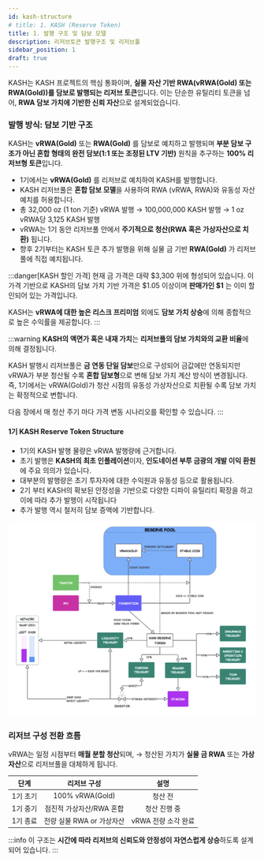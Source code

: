 ```yaml
---
id: kash-structure
# title: 1. KASH (Reserve Token)
title: 1. 발행 구조 및 담보 모델
description: 리저브토큰 발행구조 및 리저브풀
sidebar_position: 1
draft: true
---
```


KASH는 KASH 프로젝트의 핵심 통화이며, **실물 자산 기반 RWA(vRWA(Gold) 또는 RWA(Gold))를 담보로 발행되는 리저브 토큰**입니다.
이는 단순한 유틸리티 토큰을 넘어, **RWA 담보 가치에 기반한 신뢰 자산**으로 설계되었습니다.

### 발행 방식: 담보 기반 구조

KASH는 **vRWA(Gold)** 또는 **RWA(Gold)** 를 담보로 예치하고 발행되며 **부분 담보 구조가 아닌 혼합 형태의 완전 담보(1:1 또는 조정된 LTV 기반)** 원칙을 추구하는 **100% 리저브형 토큰**입니다.

<!-- - 1기에서는 **vRWA(Gold)** 를 리저브로 예치하여 KASH를 발행합니다.
    → 1 oz vRWA당 100 KASH가 발행
    → 총 32,000 oz (1 ton 기준) → 100,000,000 KASH 발행
- 향후 2기부터는 실물 금 기반 **RWA(Gold)** 가 리저브풀에 직접 예치됩니다. -->

- 1기에서는 **vRWA(Gold)** 를 리저브로 예치하여 KASH를 발행합니다.
- KASH 리저브풀은 **혼합 담보 모델**을 사용하여 RWA (vRWA, RWA)와 유동성 자산 예치를 허용합니다.
- 총 32,000 oz (1 ton 기준) vRWA 발행 → 100,000,000 KASH 발행 
    → 1 oz vRWA당 3,125 KASH 발행
- vRWA는 1기 동안 리저브풀 안에서 **주기적으로 청산(RWA 혹은 가상자산으로 치환)** 됩니다.
- 향후 2기부터는 KASH 토큰 추가 발행을 위해 실물 금 기반 **RWA(Gold)** 가 리저브풀에 직접 예치됩니다.

:::danger[KASH 할인 가격]
현재 금 가격은 대략 \$3,300 위에 형성되어 있습니다. 이 가격 기반으로 KASH의 담보 가치 기반 가격은 \$1.05 이상이며 **판매가인 \$1** 는 이미 할인되어 있는 가격입니다.

KASH는 **vRWA에 대한 높은 리스크 프리미엄** 외에도 **담보 가치 상승**에 의해 종합적으로 높은 수익률을 제공합니다.
:::

:::warning
**KASH의 액면가 혹은 내재 가치**는 **리저브풀의 담보 가치와의 교환 비율**에 의해 결정됩니다. 

KASH 발행시 리저브풀은 **금 연동 단일 담보**만으로 구성되어 금값에만 연동되지만 vRWA가 부분 청산될 수록 **혼합 담보형**으로 변해 담보 가치 계산 방식이 변경됩니다. 즉, 1기에서는 vRWA(Gold)가 청산 시점의 유동성 가상자산으로 치환될 수록 담보 가치는 확정적으로 변합니다. 

다음 장에서 매 청산 주기 마다 가격 변동 시나리오를 확인할 수 있습니다.
:::

#### 1기 KASH Reserve Token Structure

- 1기의 KASH 발행 물량은 vRWA 발행량에 근거합니다.
- 초기 발행은 **KASH의 최초 인플레이션**이자, **인도네이션 부루 금광의 개발 이익 환원**에 주요 의의가 있습니다.
- 대부분의 발행량은 초기 투자자에 대한 수익원과 유동성 등으로 활용됩니다.
- 2기 부터 KASH의 확보된 안정성을 기반으로 다양한 디파이 유틸리티 확장을 하고 이에 따라 추가 발행이 시작됩니다
- 추가 발행 역시 철저히 담보 증액에 기반합니다.

<img src="/img/kash_structure.png" alt="KASH Reserve Token Structure" width="1000"/>

### 리저브 구성 전환 흐름

vRWA는 일정 시점부터 **매월 분할 청산**되며,
→ 청산된 가치가 **실물 금 RWA** 또는 **가상자산**으로 리저브풀을 대체하게 됩니다.

| **단계** | **리저브 구성** | **설명** |
| :---: | :---: | :---: |
| 1기 초기 | 100% vRWA(Gold) | 청산 전 |
| 1기 중기 | 점진적 가상자산/RWA 혼합 | 청산 진행 중 |
| 1기 종료 | 전량 실물 RWA or 가상자산 | vRWA 전량 소각 완료 |

:::info
이 구조는 **시간에 따라 리저브의 신뢰도와 안정성이 자연스럽게 상승**하도록 설계되어 있습니다.
:::



<!-- ### KASH의 장기 가치와 역할

- **리저브 기반 가치**: 실물 담보 기반이기 때문에 비탄력적인 내재가치 존재
- **DeFi에서의 유틸리티**: 담보 대출, 유동성 풀, 커뮤니티 거버넌스 등 활용
- **가격 안정화 메커니즘**: RBS(Range Bound Stability)에 의한 안정적인 가치를 유지
- **프로젝트 성장에 따른 자연스러운 수요 확대**: 광물 확장, 생태계 파트너 연결 등 -->

<!-- >
> 💡 1기 이후 재단은 리저브풀의 일부를 활용하여 **KASH 가격 안정화 및 유동성 공급 역할**을 수행할 수 있으며, 
> 이 과정에서 **시장 개입을 통한 가치 부양과 재단 수익 확보**가 가능하도록 설계됩니다.
> -->

<!-- ### 요약

> KASH는 실물 기반 RWA에 의해 담보되며,
초기에는 vRWA 발행 구조를 통해 리스크를 감수한 참여자에게 스테이킹 수익이 제공됩니다.
vRWA의 만기 도래와 함께 스테이킹은 종료되며, 리저브풀은 실물 기반으로 전환됩니다.
>
>또한 KASH는 **DEX 유동성을 통한 자유로운 현금화 수단**을 갖추고 있으며,
**가격 하락 시 매입 채권**, **가격 상승 시 할인 채권** 전략을 통해
재단이 직접 유동성을 관리하고 **상·하단 가격 안정성**을 보장합니다.
>
>이로써 KASH는 **담보 기반, 수익 구조, 유동성, 안정성** 네 가지를 모두 갖춘
실물 연계 디지털 자산으로써 **단순 보상 토큰이 아닌, 실물 기반의 탈중앙 디지털 통화**로 진화합니다.
> -->